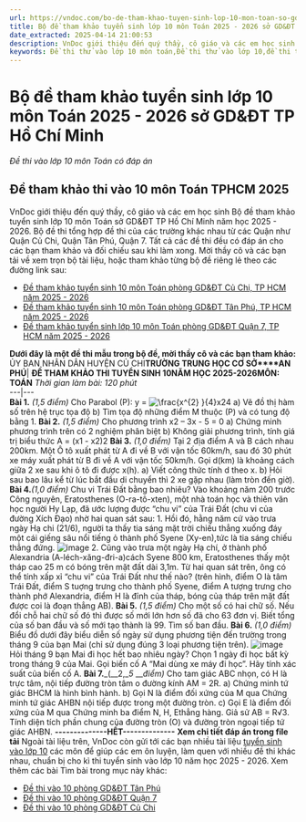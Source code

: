 ```yaml
---
url: https://vndoc.com/bo-de-tham-khao-tuyen-sinh-lop-10-mon-toan-so-gd-dt-tp-ho-chi-minh-336655
title: Bộ đề tham khảo tuyển sinh lớp 10 môn Toán 2025 - 2026 sở GD&ĐT TP Hồ Chí Minh - Đề thi vào lớp 10 môn Toán có đáp án - VnDoc.com
date_extracted: 2025-04-14 21:00:53
description: VnDoc giới thiệu đến quý thầy, cô giáo và các em học sinh lớp 9 Bộ đề tham khảo tuyển sinh lớp 10 môn Toán 2025 - 2026 sở GD&ĐT TP Hồ Chí Minh.
keywords: Đề thi thử vào lớp 10 môn toán,Đề thi thử vào lớp 10,đề thi tuyển sinh lớp 10 môn toán,đề thi toán vào 10,đề toán tuyển toán lớp 10 năm 2025,đề thi tuyển toán vào lớp 10 môn toán,đề toán thi vào lớp 10,đề thi vào lớp 10 môn toán,đề toán thi vào 10,đề tuyển toán lớp 10 môn toán 2025,đề thi tuyển toán lớp 10 môn toán 2025,Đề minh họa tuyển sinh vào lớp 10 môn Toán,Bộ đề tham khảo tuyển sinh lớp 10 môn Toán sở GD&ĐT TP Hồ Chí Minh,Bộ đề tham khảo tuyển sinh lớp 10 môn Toán tphcm
---
```


# Bộ đề tham khảo tuyển sinh lớp 10 môn Toán 2025 - 2026 sở GD&ĐT TP Hồ Chí Minh
 _Đề thi vào lớp 10 môn Toán có đáp án_
## Đề tham khảo thi vào 10 môn Toán TPHCM 2025
VnDoc giới thiệu đến quý thầy, cô giáo và các em học sinh Bộ đề tham khảo tuyển sinh lớp 10 môn Toán sở GD&ĐT TP Hồ Chí Minh năm học 2025 - 2026. Bộ đề thi tổng hợp đề thi của các trường khác nhau từ các Quận như Quận Củ Chi, Quận Tân Phú, Quận 7. Tất cả các đề thi đều có đáp án cho các bạn tham khảo và đối chiếu sau khi làm xong. Mời thầy cô và các bạn tải về xem trọn bộ tài liệu, hoặc tham khảo từng bộ đề riêng lẻ theo các đường link sau:
  * [Đề tham khảo tuyển sinh 10 môn Toán phòng GD&ĐT Củ Chi, TP HCM năm 2025 - 2026](<https://vndoc.com/de-tham-khao-tuyen-sinh-10-mon-toan-phong-gd-dt-cu-chi-tp-hcm-336266>)
  * [Đề tham khảo tuyển sinh 10 môn Toán phòng GD&ĐT Tân Phú, TP HCM năm 2025 - 2026](<https://vndoc.com/de-tham-khao-tuyen-sinh-10-mon-toan-phong-gd-dt-tan-phu-tp-hcm-336239>)
  * [Đề tham khảo tuyển sinh lớp 10 môn Toán phòng GD&ĐT Quận 7, TP HCM năm 2025 - 2026](<https://vndoc.com/de-tham-khao-tuyen-sinh-lop-10-mon-toan-phong-gd-dt-quan-7-tp-hcm-336231>)

**Dưới đây là một đề thi mẫu trong bộ đề, mời thầy cô và các bạn tham khảo:**
ỦY BAN NHÂN DÂN HUYỆN CỦ CHI**TRƯỜNG TRUNG HỌC CƠ SỞ****AN PHÚ**| **ĐỀ THAM KHẢO THI TUYỂN SINH 10****NĂM HỌC 2025-2026****MÔN: TOÁN** _Thời gian làm bài: 120 phút_  
---|---  
**Bài 1.** _\(1,5 điểm\)_ Cho Parabol \(P\): y = ![\\frac{x^{2} }{4}](https://i.vdoc.vn/data/image/blank.png)x24
a\) Vẽ đồ thị hàm số trên hệ trục tọa độ
b\) Tìm tọa độ những điểm M thuộc \(P\) và có tung độ bằng 1.
**Bài 2.** _\(1,5 điểm\)_ Cho phương trình x2 – 3x - 5 = 0
a\) Chứng minh phương trình trên có 2 nghiệm phân biệt
b\) Không giải phương trình, tính giá trị biểu thức A = \(x1 \- x2\)2
**Bài 3.** _\(1,0 điểm\)_ Tại 2 địa điểm A và B cách nhau 200km. Một Ô tô xuất phát từ A đi về B với vận tốc 60km/h, sau đó 30 phút xe máy xuất phát từ B đi về A với vận tốc 50km/h. Gọi d\(km\) là khoảng cách giữa 2 xe sau khi ô tô đi được x\(h\).
a\) Viết công thức tính d theo x.
b\) Hỏi sau bao lâu kể từ lúc bắt đầu di chuyển thì 2 xe gặp nhau \(làm tròn đến giờ\).
**Bài 4.**_\(1,0 điểm\)_ Chu vi Trái Đất bằng bao nhiêu?
Vào khoảng năm 200 trước Công nguyên, Eratosthenes \(O-ra-tô-xten\), một nhà toán học và thiên văn học người Hy Lạp, đã ước lượng được “chu vi” của Trái Đất \(chu vi của đường Xích Đạo\) nhờ hai quan sát sau:
1\. Hồi đó, hằng năm cứ vào trưa ngày Hạ chi \(21/6\), người ta thấy tia sáng mặt trời chiếu thẳng xuống đáy một cái giếng sâu nổi tiếng ỏ thành phố Syene \(Xy-en\),tức là tia sáng chiếu thẳng đứng.
![image](https://i.vdoc.vn/data/image/2025/02/19/toan-9.png)
2\. Cũng vào trưa một ngày Hạ chí, ở thành phố Alexandria \(A-léch-xăng-đri-a\)cách Syene 800 km, Eratosthenes thấy một tháp cao 25 m có bóng trên mặt đất dài 3,1m. Từ hai quan sát trên, ông có thể tính xấp xỉ “chu vi” của Trái Đất như thế nào? \(trên hình, điểm O là tâm Trái Đất, điểm S tuợng trưng cho thành phố Syene, điểm A tượng trưng cho thành phớ Alexandria, điểm H là đỉnh của tháp, bóng của tháp trên mặt đất được coi là đoạn thẳng AB\).
**Bài 5.** _\(1,5 điểm\)_ Cho một số có hai chữ số. Nếu đổi chỗ hai chữ số đó thì được số mới lớn hơn số đã cho 63 đơn vị. Biết tổng của số ban đầu và số mới tạo thành là 99. Tìm số ban đầu.
**Bài 6.** _\(1,0 điểm\)_ Biểu đồ dưới đây biểu diễn số ngày sử dụng phương tiện đến trường trong tháng 9 của bạn Mai \(chỉ sử dụng đúng 3 loại phương tiện trên\).
![image](https://i.vdoc.vn/data/image/2025/02/19/toan-9-2.png)
Hỏi tháng 9 bạn Mai đi học hết bao nhiêu ngày?
Chọn 1 ngày đi học bất kỳ trong tháng 9 của Mai. Gọi biến cố A “Mai dùng xe máy đi học”. Hãy tính xác suất của biến cố A.
**Bài 7.**_\(__2,__5_ ___điểm\)_ Cho tam giác ABC nhọn, có H là trực tâm, nội tiếp đường tròn tâm o đường kính AM = 2R.
a\) Chứng minh tứ giác BHCM là hình bình hành.
b\) Gọi N là điểm đối xứng của M qua Chứng minh tứ giác AHBN nội tiếp được trong một đường tròn.
c\) Gọi E là điểm đối xứng của M qua Chứng minh ba điểm N, H, Ethẳng hàng.
Giả sử AB = R√3. Tính diện tích phần chung của đường tròn \(O\) và đường tròn ngoại tiếp tứ giác AHBN.
**\--------------HẾT--------------**
**Xem chi tiết đáp án trong file tải**
Ngoài tài liệu trên, VnDoc còn gửi tới các bạn nhiều tài liệu [tuyển sinh vào lớp 10](<https://vndoc.com/luyen-thi-vao-lop10>) các môn để giúp các em ôn luyện, làm quen với nhiều đề thi khác nhau, chuẩn bị cho kì thi tuyển sinh vào lớp 10 năm học 2025 - 2026.
Xem thêm các bài Tìm bài trong mục này khác:
  * [Đề thi vào 10 phòng GD&ĐT Tân Phú](</de-tham-khao-tuyen-sinh-10-mon-toan-phong-gd-dt-tan-phu-tp-hcm-336239>)
  * [Đề thi vào 10 phòng GD&ĐT Quận 7](</de-tham-khao-tuyen-sinh-lop-10-mon-toan-phong-gd-dt-quan-7-tp-hcm-336231>)
  * [Đề thi vào 10 phòng GD&ĐT Củ Chi](</de-tham-khao-tuyen-sinh-10-mon-toan-phong-gd-dt-cu-chi-tp-hcm-336266>)

